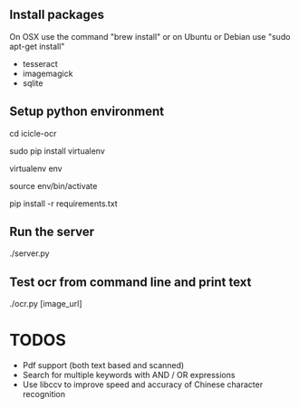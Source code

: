 ## Install packages 

On OSX use the command "brew install" or on Ubuntu or Debian use "sudo apt-get install"

- tesseract 
- imagemagick
- sqlite


## Setup python environment

cd icicle-ocr
 
sudo pip install virtualenv
	
virtualenv env

source env/bin/activate

pip install -r requirements.txt

## Run the server

./server.py

## Test ocr from command line and print text
./ocr.py [image_url]


# TODOS
- Pdf support (both text based and scanned)
- Search for multiple keywords with AND / OR expressions
- Use libccv to improve speed and accuracy of Chinese character recognition